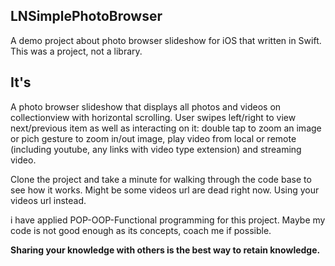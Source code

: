## LNSimplePhotoBrowser
A demo project about photo browser slideshow for iOS that written in Swift.
This was a project, not a library.

## It's

A photo browser slideshow that displays all photos and videos on collectionview with horizontal scrolling. User swipes left/right to view next/previous item as well as interacting on it: double tap to zoom an image or pich gesture to zoom in/out image, play video from local or remote (including youtube, any links with video type extension) and streaming video.

Clone the project and take a minute for walking through the code base to see how it works.
Might be some videos url are dead right now. Using your videos url instead.

i have applied POP-OOP-Functional programming for this project. Maybe my code is not good enough as its concepts, coach me if possible.

**Sharing your knowledge with others is the best way to retain knowledge.**
